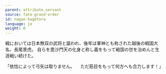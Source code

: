 ```yaml
---
parent: attribute.servant
source: fate-grand-order
id: nagao-kagetora
language: ja
weight: 0
---
```


戦においては日本無双の武将と謳われ、後年は軍神とも称された越後の戦国大名、長尾景虎。
自らを毘沙門天の化身と称し義をもって戦国の世を治めんと生涯戦い続けた。

「依怙によって弓矢は取りません。
　ただ筋目をもって何方へも合力します！」
